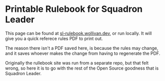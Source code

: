 # Printable Rulebook for Squadron Leader

This page can be found at [sl-rulebook.wollivan.dev](https://sl-rulebook.wollivan.dev), or run locally.
It will give you a quick referece rules PDF to print out.

The reason there isn't a PDF saved here, is because the rules may change, and it saves whoever makes the change from having to regenerate the PDF.

Originally the rullebook site was run from a separate repo, but that felt wrong, so here it is to go with the rest of the Open Source goodness that is Squadron Leader.
